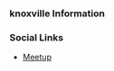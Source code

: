 ### knoxville Information


### Social Links

* [Meetup](https://www.meetup.com/knoxville-owasp-meetup-group/)


